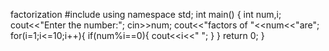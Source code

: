 factorization
#include<iostream>
using namespace std;
int main()
{
	int num,i;
	cout<<"Enter the number:";
	cin>>num;
	cout<<"factors of "<<num<<"are";
	for(i=1;i<=10;i++){
	if(num%i==0){
		cout<<i<<" ";
	}
}
return 0;
}
